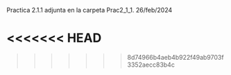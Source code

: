 Practica 2.1.1 adjunta en la carpeta Prac2_1_1. 26/feb/2024

<<<<<<< HEAD
=======

>>>>>>> 8d74966b4aeb4b922f49ab9703f3352aecc83b4c
